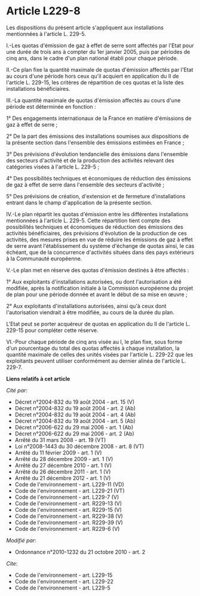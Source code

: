 # Article L229-8

Les dispositions du présent article s'appliquent aux installations mentionnées à l'article L. 229-5. 

I.-Les quotas d'émission de gaz à effet de serre sont affectés par l'Etat pour une durée de trois ans à compter du 1er
janvier 2005, puis par périodes de cinq ans, dans le cadre d'un plan national établi pour chaque période. 

II.-Ce plan fixe la quantité maximale de quotas d'émission affectés par l'Etat au cours d'une période hors ceux qu'il
acquiert en application du II de l'article L. 229-15, les critères de répartition de ces quotas et la liste des installations
bénéficiaires. 

III.-La quantité maximale de quotas d'émission affectés au cours d'une période est déterminée en fonction : 

1° Des engagements internationaux de la France en matière d'émissions de gaz à effet de serre ; 

2° De la part des émissions des installations soumises aux dispositions de la présente section dans l'ensemble des émissions
estimées en France ; 

3° Des prévisions d'évolution tendancielle des émissions dans l'ensemble des secteurs d'activité et de la production des
activités relevant des catégories visées à l'article L. 229-5 ; 

4° Des possibilités techniques et économiques de réduction des émissions de gaz à effet de serre dans l'ensemble des secteurs
d'activité ; 

5° Des prévisions de création, d'extension et de fermeture d'installations entrant dans le champ d'application de la présente
section. 

IV.-Le plan répartit les quotas d'émission entre les différentes installations mentionnées à l'article L. 229-5. Cette
répartition tient compte des possibilités techniques et économiques de réduction des émissions des activités bénéficiaires,
des prévisions d'évolution de la production de ces activités, des mesures prises en vue de réduire les émissions de gaz à
effet de serre avant l'établissement du système d'échange de quotas ainsi, le cas échéant, que de la concurrence d'activités
situées dans des pays extérieurs à la Communauté européenne.

V.-Le plan met en réserve des quotas d'émission destinés à être affectés : 

1° Aux exploitants d'installations autorisées, ou dont l'autorisation a été modifiée, après la notification initiale à la
Commission européenne du projet de plan pour une période donnée et avant le début de sa mise en œuvre ; 

2° Aux exploitants d'installations autorisées, ainsi qu'à ceux dont l'autorisation viendrait à être modifiée, au cours de la
durée du plan.

L'Etat peut se porter acquéreur de quotas en application du II de l'article L. 229-15 pour compléter cette réserve. 

VI.-Pour chaque période de cinq ans visée au I, le plan fixe, sous forme d'un pourcentage du total des quotas affectés à
chaque installation, la quantité maximale de celles des unités visées par l'article L. 229-22 que les exploitants peuvent
utiliser conformément au dernier alinéa de l'article L. 229-7.

**Liens relatifs à cet article**

_Cité par_:

  - Décret n°2004-832 du 19 août 2004 - art. 15 (V)
  - Décret n°2004-832 du 19 août 2004 - art. 2 (Ab)
  - Décret n°2004-832 du 19 août 2004 - art. 4 (Ab)
  - Décret n°2004-832 du 19 août 2004 - art. 5 (Ab)
  - Décret n°2006-622 du 29 mai 2006 - art. 1 (Ab)
  - Décret n°2006-622 du 29 mai 2006 - art. 2 (Ab)
  - Arrêté du 31 mars 2008 - art. 19 (VT)
  - Loi n°2008-1443 du 30 décembre 2008 - art. 8 (VT)
  - Arrêté du 11 février 2009 - art. 1 (V)
  - Arrêté du 28 décembre 2009 - art. 1 (V)
  - Arrêté du 27 décembre 2010 - art. 1 (V)
  - Arrêté du 26 décembre 2011 - art. 1 (V)
  - Arrêté du 21 décembre 2012 - art. 1 (V)
  - Code de l'environnement - art. L229-11 (VD)
  - Code de l'environnement - art. L229-21 (VT)
  - Code de l'environnement - art. L229-7 (V)
  - Code de l'environnement - art. R229-13 (V)
  - Code de l'environnement - art. R229-15 (V)
  - Code de l'environnement - art. R229-38 (V)
  - Code de l'environnement - art. R229-39 (V)
  - Code de l'environnement - art. R229-6 (V)

_Modifié par_:

  - Ordonnance n°2010-1232 du 21 octobre 2010 - art. 2

_Cite_:

  - Code de l'environnement - art. L229-15
  - Code de l'environnement - art. L229-22
  - Code de l'environnement - art. L229-5
